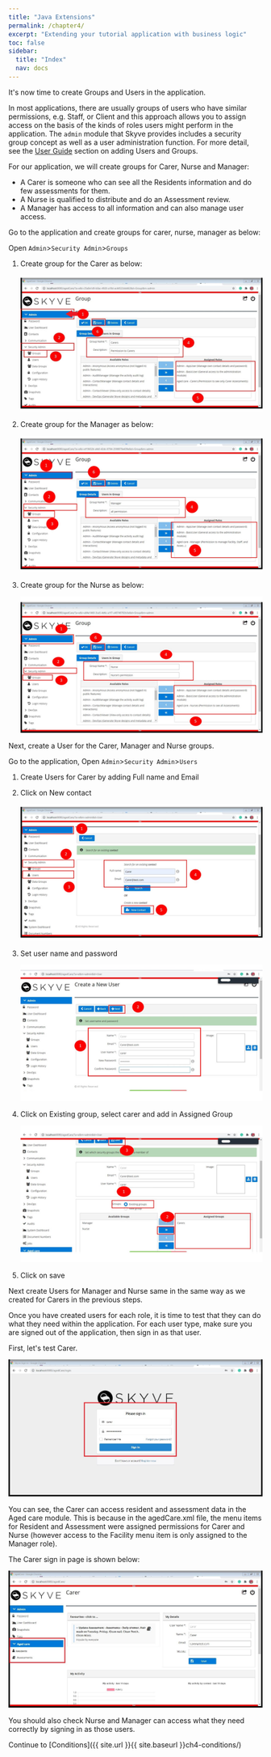 ```yaml
---
title: "Java Extensions"
permalink: /chapter4/
excerpt: "Extending your tutorial application with business logic"
toc: false
sidebar:
  title: "Index"
  nav: docs
---
```


It's now time to create Groups and Users in the application.

In most applications, there are usually groups of users who have similar permissions, e.g. Staff, or Client and this approach allows you to assign access on the basis of the kinds of roles users might perform in the application. The `admin` module that Skyve provides includes a security group concept as well as a user administration function. For more detail, see the [User Guide](https://skyvers.github.io/skyve-user-guide/users/) section on adding Users and Groups.

For our application, we will create groups for Carer, Nurse and Manager:

* A Carer is someone who can see all the Residents information and do few assessments for them.
* A Nurse is qualified to distribute and do an Assessment review.
* A Manager has access to all information and can also manage user access.

Go to the application and create groups for carer, nurse, manager as below:

Open `Admin`>`Security Admin`>`Groups`

1. Create group for the Carer as below:

   ![Carer Groups](../doc_src_img/chapter8/1.jpg "Carer Groups")

2. Create group for the Manager as below:

   ![Manager Groups](../doc_src_img/chapter8/2.jpg "Manager Groups")

3. Create group for the Nurse as below:

   ![Nurse Groups](../doc_src_img/chapter8/3.jpg "Nurse Groups")

Next, create a User for the Carer, Manager and Nurse groups.

Go to the application, Open `Admin`>`Security Admin`>`Users`

1. Create Users for Carer by adding Full name and Email

2. Click on New contact

   ![Carer User](../doc_src_img/chapter8/4.jpg "Carer User")

3. Set user name and password

   ![Set Username](../doc_src_img/chapter8/5.jpg "Set username")

4. Click on Existing group, select carer and add in Assigned Group

   ![Assigned group](../doc_src_img/chapter8/6.jpg "Assigned group")

5. Click on save

Next create Users for Manager and Nurse same in the same way as we created for Carers in the previous steps.

Once you have created users for each role, it is time to test that they can do what they need within the application. For each user type, make sure you are signed out of the application, then sign in as that user.

First, let's test Carer.

![Carer Signin](../doc_src_img/chapter8/7.jpg "Carer Signin")

You can see, the Carer can access resident and assessment data in the Aged care module. This is because in the agedCare.xml file, the menu items for Resident and Assessment were assigned permissions for Carer and Nurse (however access to the Facility menu item is only assigned to the Manager role).

The Carer sign in page is shown below:

![Carer Signin page](../doc_src_img/chapter8/8.jpg "Carer Signin page")

You should also check Nurse and Manager can access what they need correctly by signing in as those users.

Continue to [Conditions]({{ site.url }}{{ site.baseurl }}ch4-conditions/)